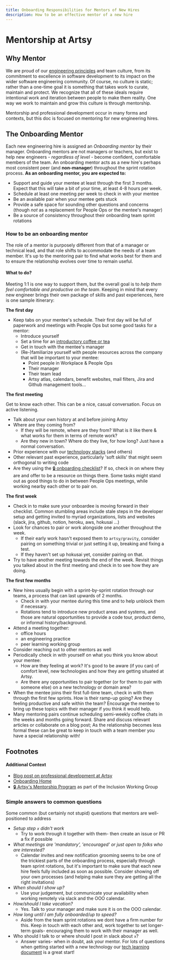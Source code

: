 ```yaml
---
title: Onboarding Responsibilities for Mentors of New Hires
description: How to be an effective mentor of a new hire
---
```


# Mentorship at Artsy

## Why Mentor

We are proud of our
[engineering principles](https://github.com/artsy/README/blob/master/culture/engineering-principles.md#readme) and
team culture, from its commitment to excellence in software development to its impact on the wider software
engineering community. Of course, no culture is static; rather than a one-time goal it is something that takes work
to curate, maintain and protect. We recognize that all of these ideals require intentional work and iteration
between people to make them reality. One way we work to maintain and grow this culture is through mentorship.

Mentorship and professional development occur in many forms and contexts, but this doc is focused on mentoring for
new engineering hires.

## The Onboarding Mentor

Each new engineering hire is assigned an _Onboarding mentor_ by their manager. Onboarding mentors are not managers
or teachers, but exist to help new engineers - _regardless of level_ - become confident, comfortable members of the
team. An onboarding mentor acts as a new hire's perhaps most consistent peer (and **non-manager**) throughout the
sprint rotation process. **As an onboarding mentor, you are expected to:**

- Support and guide your mentee at least through the first 3 months. Expect that this will take a bit of your time,
  at least 4-8 hours per week.
- Schedule at least one meeting per week to check in with your mentee
- Be an available pair when your mentee gets stuck
- Provide a safe space for sounding other questions and concerns (though _not_ as a replacement for People Ops or
  the mentee's manager)
- Be a source of consistency throughout their onboarding team sprint rotations

### How to be an onboarding mentor

The role of a mentor is purposely different from that of a manager or technical lead, and that role shifts to
accommodate the needs of a team member. It's up to the mentoring pair to find what works best for them and to
ensure the relationship evolves over time to remain useful.

#### What to do?

Meeting 1:1 is one way to support them, but the overall goal is to _help them feel comfortable and productive on
the team_. Keeping in mind that every new engineer brings their own package of skills and past experiences, here is
one sample itinerary:

**The first day**

- Keep tabs on your mentee's schedule. Their first day will be full of paperwork and meetings with People Ops but
  some good tasks for a mentor:
  - Introduce yourself
  - Set a time for an [introductory coffee or tea](#your-first-meeting)
  - Get in touch with the mentee's manager
  - (Re-)familiarize yourself with people resources across the company that will be important to your mentee:
    - Point people in Workplace & People Ops
    - Their manager
    - Their team lead
    - Artsy atlas, calendars, benefit websites, mail filters, Jira and Github management tools...

**The first meeting**

Get to know each other. This can be a nice, casual conversation. Focus on active listening.

- Talk about your own history at and before joining Artsy
- Where are they coming from?
  - If they will be remote, where are they from? What is it like there & what works for them in terms of remote
    work?
  - Are they new in town? Where do they live, for how long? Just have a normal conversation.
- Prior experience with our [technology stacks](/playbooks/technology-choices.md) (and others)
- Other relevant past experience, particularly 'soft skills' that might seem orthogonal to writing code
- Are they using the
  [🔒 onboarding checklist](https://github.com/artsy/potential/blob/master/.github/ISSUE_TEMPLATE/engineering-onboarding.md)?
  If so, check in on where they are and offer to be a resource on things there. Some tasks might stand out as good
  things to do in between People Ops meetings, while working nearby each other or to pair on.

**The first week**

- Check in to make sure your onboardee is moving forward in their checklist. Common stumbling areas include stale
  steps in the developer setup and getting invited to myriad organizations, lists and websites (slack, jira,
  github, notion, heroku, aws, hokusai ...)
- Look for chances to pair or work alongside one another throughout the week.
  - If their early work hasn't exposed them to `artsy/gravity`, consider pairing on something trivial or just
    setting it up, breaking and fixing a test.
  - If they haven't set up hokusai yet, consider pairing on that.
- Try to have another meeting towards the end of the week. Revisit things you talked about in the first meeting and
  check in to see how they are doing.

**The first few months**

- New hires usually begin with a sprint-by-sprint rotation through our teams, a process that can last upwards of 2
  months.
  - Check in with your mentee during this time and to help unblock them if necessary.
  - Rotations tend to introduce new product areas and systems, and those are natural opportunities to provide a
    code tour, product demo, or informal history/background.
- Attend a meeting together:
  - office hours
  - an engineering practice
  - peer learning working group
- Consider reaching out to other mentors as well
- Periodically check in with yourself on what you think you know about your mentee:
  - How are they feeling at work? It's good to be aware (if you can) of comfort level, new technologies and how
    they are getting situated at Artsy.
  - Are there any opportunities to pair together (or for them to pair with someone else) on a new technology or
    domain area?
- When the mentee joins their first full-time team, check in with them through the first few sprints. How is their
  ramp-up going? Are they feeling productive and safe within the team? Encourage the mentee to bring up these
  topics with their manager if you think it would help.
- Many mentoring pairs continue scheduling semi-weekly coffee chats in the weeks and months going forward. Share
  and discuss relevant articles or collaborate on a blog post; As the relationship becomes less formal these can be
  great to keep in touch with a team member you have a special relationship with!

## Footnotes

#### Additional Context

- [Blog post on professional development at Artsy](http://artsy.github.io/blog/2016/09/22/professional-development-at-artsy-engineering/)
- [Onboarding Home](/onboarding)
- [🔒 Artsy's Mentorship Program](https://www.notion.so/artsy/Mentorship-Program-014ba1ab5a0044d6ac0de0242c7779a4)
  as part of the Inclusion Working Group

### Simple answers to common questions

Some common (but certainly not stupid) questions that mentors are well-positioned to address

- _Setup step `x` didn't work_
  - Try to work through it together with them- then create an issue or PR a fix if possible
- _What meetings are 'mandatory', 'encouraged' or just open to folks who are interested?_
  - Calendar invites and new notification grooming seems to be one of the trickiest parts of the onboarding
    process, especially through team sprint rotations, but it's important to make sure that each new hire feels
    fully included as soon as possible. Consider showing off your own processes (and helping make sure they are
    getting all the right invitations)
- _When should I show up?_
  - Use your judgement, but communicate your availability when working remotely via slack and the OOO calendar.
- _How/should I take vacation?_
  - Yes. Talk to your manager and make sure it is on the OOO calendar.
- _How long until I am fully onboarded/up to speed?_
  - Aside from the team sprint rotations we dont have a firm number for this. Keep in touch with each other and,
    work together to set longer-term goals- encouraging them to work with their manager as well.
- Who should I talk to or where should I post in slack about `x`?
  - Answer varies- when in doubt, ask your mentor. For lots of questions when getting started with a new technology
    our [tech learning document](/resources/tech-learning.md) is a great start!
